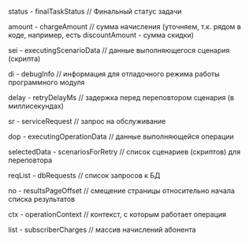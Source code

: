 status - finalTaskStatus
// Финальный статус задачи

amount - chargeAmount
// сумма начисления (уточняем, т.к. рядом в коде, например, есть discountAmount - сумма скидки)

sei - executingScenarioData
// данные выполняющегося сценария (скрипта)

di - debugInfo
// информация для отладочного режима работы программного модуля

delay - retryDelayMs
// задержка перед переповтором сценария (в миллисекундах)

sr - serviceRequest
// запрос на обслуживание

dop - executingOperationData
// данные выполняющейся операции

selectedData - scenariosForRetry
// список сценариев (скриптов) для переповтора

reqList - dbRequests
// список запросов к БД

no - resultsPageOffset
// смещение страницы относительно начала списка результатов

ctx - operationContext
// контекст, с которым работает операция

list - subscriberCharges
// массив начислений абонента
